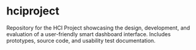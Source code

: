 # hciproject
Repository for the HCI Project showcasing the design, development, and evaluation of a user-friendly smart dashboard interface. Includes prototypes, source code, and usability test documentation.
